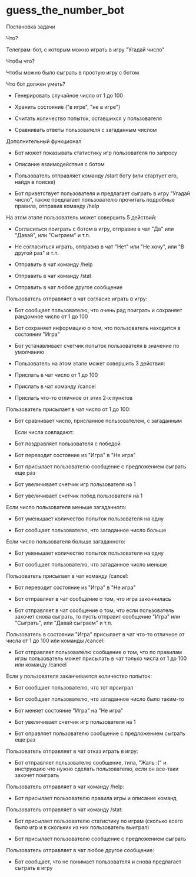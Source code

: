# guess_the_number_bot
Постановка задачи

Что?

Телеграм-бот, с которым можно играть в игру "Угадай число"

Чтобы что?

Чтобы можно было сыграть в простую игру с ботом

Что бот должен уметь?

- Генерировать случайное число от 1 до 100
  
- Хранить состояние ("в игре", "не в игре")

- Считать количество попыток, оставшихся у пользователя

- Сравнивать ответы пользователя с загаданным числом

Дополнительный функционал

- Бот может показывать статистику игр пользователя по запросу

- Описание взаимодействия с ботом

- Пользователь отправляет команду /start боту (или стартует его, найдя в поиске)

- Бот приветствует пользователя и предлагает сыграть в игру "Угадай число", также предлагает пользователю прочитать подробные правила, отправив команду /help

На этом этапе пользователь может совершить 5 действий:

- Согласиться поиграть с ботом в игру, отправив в чат "Да" или "Давай", или "Сыграем" и т.п.

- Не согласиться играть, отправив в чат "Нет" или "Не хочу", или "В другой раз" и т.п.

- Отправить в чат команду /help

- Отправить в чат команду /stat

- Отправить в чат любое другое сообщение
  
Пользователь отправляет в чат согласие играть в игру:

- Бот сообщает пользователю, что очень рад поиграть и сохраняет рандомное число от 1 до 100

- Бот сохраняет информацию о том, что пользователь находится в состоянии "Игра"

- Бот устанавливает счетчик попыток пользователя в значение по умолчанию

- Пользователь на этом этапе может совершить 3 действия:

- Прислать в чат число от 1 до 100

- Прислать в чат команду /cancel

- Прислать что-то отличное от этих 2-х пунктов

Пользователь присылает в чат число от 1 до 100:

- Бот сравнивает число, присланное пользователем, с загаданным

  Если числа совпадают:

- Бот поздравляет пользователя с победой

- Бот переводит состояние из "Игра" в "Не игра"

- Бот присылает пользователю сообщение с предложением сыграть еще раз

- Бот увеличивает счетчик игр пользователя на 1

- Бот увеличивает счетчик побед пользователя на 1

Если число пользователя меньше загаданного:

- Бот уменьшает количество попыток пользователя на одну

- Бот сообщает пользователю, что загаданное число больше

Если число пользователя больше загаданного:

- Бот уменьшает количество попыток пользователя на одну

- Бот сообщает пользователю, что загаданное число меньше

Пользователь присылает в чат команду /cancel:

- Бот переводит состояние из "Игра" в "Не игра"

- Бот отправляет в чат сообщение о том, что игра закончилась

- Бот отправляет в чат сообщение о том, что если пользователь захочет снова сыграть, то пусть отправит сообщение "Игра" или "Сыграть", или "Давай сыграем" и т.п.

Пользователь в состоянии "Игра" присылает в чат что-то отличное от числа от 1 до 100 или команды /cancel:

- Бот отправляет пользователю сообщение о том, что по правилам игры пользователь может присылать в чат только числа от 1 до 100 или команду /cancel

Если у пользователя заканчивается количество попыток:

- Бот сообщает пользователю, что тот проиграл

- Бот сообщает пользователю, что загаданное число было таким-то

- Бот меняет состояние "Игра" на "Не игра"

- Бот увеличивает счетчик игр пользователя на 1

- Бот оправляет пользователю сообщение с предложением сыграть еще раз

Пользователь отправляет в чат отказ играть в игру:

- Бот отправляет пользователю сообщение, типа, "Жаль :(" и инструкцию что нужно сделать пользователю, если он все-таки захочет поиграть

Пользователь отправляет в чат команду /help:

- Бот присылает пользователю правила игры и описание команд

Пользователь отправляет в чат команду /stat:

- Бот присылает пользователю статистику по играм (сколько всего было игр и в скольких из них пользователь выиграл)

- Бот присылает пользователю сообщение с предложением сыграть

Пользователь отправляет в чат любое другое сообщение:

- Бот сообщает, что не понимает пользователя и снова предлагает сыграть в игру
